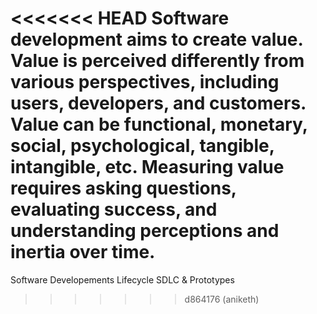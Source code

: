 <<<<<<< HEAD
Software development aims to create value. Value is perceived differently from various perspectives, including users, developers, and customers. Value can be functional, monetary, social, psychological, tangible, intangible, etc. Measuring value requires asking questions, evaluating success, and understanding perceptions and inertia over time.
=======
Software Developements Lifecycle
SDLC & Prototypes
>>>>>>> d864176 (aniketh)
